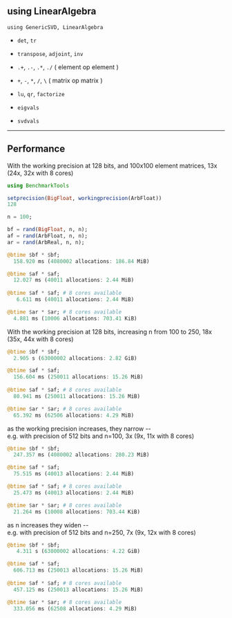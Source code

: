 ## using LinearAlgebra 

`using GenericSVD, LinearAlgebra`

- `det`, `tr`
- `transpose`, `adjoint`, `inv`
- `.+`, `.-`, `.*`, `./`           ( element op element )
- `+`, `-`, `*`, `/`, `\`          ( matrix  op matrix  )

- `lu`, `qr`, `factorize`
- `eigvals`
- `svdvals`

----

## Performance

With the working precision at 128 bits, and 100x100 element matrices, 13x (24x, 32x with 8 cores)

```julia
using BenchmarkTools

setprecision(BigFloat, workingprecision(ArbFloat))
128

n = 100;

bf = rand(BigFloat, n, n);
af = rand(ArbFloat, n, n);
ar = rand(ArbReal, n, n);

@btime $bf * $bf;
  158.920 ms (4080002 allocations: 186.84 MiB)

@btime $af * $af;
  12.027 ms (40011 allocations: 2.44 MiB)
  
@btime $af * $af; # 8 cores available
   6.611 ms (40011 allocations: 2.44 MiB)

@btime $ar * $ar; # 8 cores available
  4.881 ms (10006 allocations: 703.41 KiB)

```

With the working precision at 128 bits, increasing n from 100 to 250, 18x (35x, 44x with 8 cores)

```julia
@btime $bf * $bf;
  2.905 s (63000002 allocations: 2.82 GiB)

@btime $af * $af;
  156.604 ms (250011 allocations: 15.26 MiB)
  
@btime $af * $af; # 8 cores available
  80.941 ms (250011 allocations: 15.26 MiB)

@btime $ar * $ar; # 8 cores available
  65.392 ms (62506 allocations: 4.29 MiB)
```

as the working precision increases, they narrow --    
e.g. with precision of 512 bits and n=100, 3x (9x, 11x with 8 cores)

```julia
@btime $bf * $bf;
  247.357 ms (4080002 allocations: 280.23 MiB)

@btime $af * $af;
  75.515 ms (40013 allocations: 2.44 MiB)

@btime $af * $af; # 8 cores available
  25.473 ms (40013 allocations: 2.44 MiB)

@btime $ar * $ar; # 8 cores available
  21.264 ms (10008 allocations: 703.44 KiB)
```

as n increases they widen --    
e.g. with precision of 512 bits and n=250, 7x (9x, 12x with 8 cores)

```julia
@btime $bf * $bf;
   4.311 s (63000002 allocations: 4.22 GiB)

@btime $af * $af;
  606.713 ms (250013 allocations: 15.26 MiB)
  
@btime $af * $af; # 8 cores available
  457.125 ms (250013 allocations: 15.26 MiB)

@btime $ar * $ar; # 8 cores available
  333.056 ms (62508 allocations: 4.29 MiB)
```
